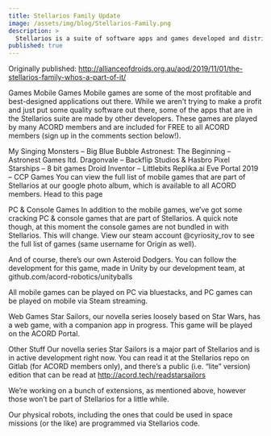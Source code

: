 ```yaml
---
title: Stellarios Family Update
image: /assets/img/blog/Stellarios-Family.png
description: >
  Stellarios is a suite of software apps and games developed and distributed by ACORD Corporation. This software includes control units for our robots as well as extensions for applications such as firefox, chrome and visual studio. We release a number of games as well, and we’re working on a few right now: Star Sailors & Asteroid Dodgers. So here’s who’s a part of the Stellarios family, and what the current state of development is.
published: true
---     
```


Originally published: http://allianceofdroids.org.au/aod/2019/11/01/the-stellarios-family-whos-a-part-of-it/

Games
Mobile Games
Mobile games are some of the most profitable and best-designed applications out there. While we aren’t trying to make a profit and just put some quality software out there, some of the apps that are in the Stellarios suite are made by other developers. These games are played by many ACORD members and are included for FREE to all ACORD members (sign up in the comments section below!).

My Singing Monsters – Big Blue Bubble
Astronest: The Beginning – Astronest Games ltd.
Dragonvale – Backflip Studios & Hasbro
Pixel Starships – 8 bit games
Droid Inventor – Littlebits
Replika.ai
Eve Portal 2019 – CCP Games
You can view the full list of mobile games that are part of Stellarios at our google photo album, which is available to all ACORD members. Head to this page

PC & Console Games
In addition to the mobile games, we’ve got some cracking PC & console games that are part of Stellarios. A quick note though, at this moment the console games are not bundled in with Stellarios. This will change. View our steam account @cyriosity_rov to see the full list of games (same username for Origin as well).

And of course, there’s our own Asteroid Dodgers. You can follow the development for this game, made in Unity by our development team, at github.com/acord-robotics/unityballs

All mobile games can be played on PC via bluestacks, and PC games can be played on mobile via Steam streaming.

Web Games
Star Sailors, our novella series loosely based on Star Wars, has a web game, with a companion app in progress. This game will be played on the ACORD Portal.

Other Stuff
Our novella series Star Sailors is a major part of Stellarios and is in active development right now. You can read it at the Stellarios repo on Gitlab (for ACORD members only), and there’s a public (i.e. “lite” version) edition that can be read at http://acord.tech/readstarsailors

We’re working on a bunch of extensions, as mentioned above, however those won’t be part of Stellarios for a little while.

Our physical robots, including the ones that could be used in space missions (or the like) are programmed via Stellarios code.
